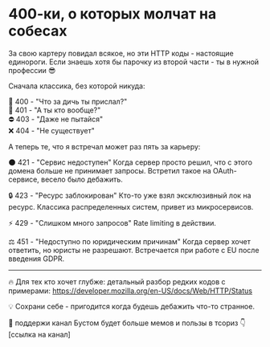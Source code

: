 # 400-ки, о которых молчат на собесах

За свою картеру повидал всякое, но эти HTTP коды - настоящие единороги. 
Если знаешь хотя бы парочку из второй части - ты в нужной профессии 😎

Сначала классика, без которой никуда:

🔄 400 - "Что за дичь ты прислал?"  
🚫 401 - "А ты кто вообще?"  
⛔️ 403 - "Даже не пытайся"  
❌ 404 - "Не существует"  

А теперь те, что я встречал может раз пять за карьеру:

🌑 421 - "Сервис недоступен"
Когда сервер просто решил, что с этого домена больше не принимает запросы. Встретил такое на OAuth-сервисе, весело было дебажить.

🔒 423 - "Ресурс заблокирован"
Кто-то уже взял эксклюзивный лок на ресурс. Классика распределенных систем, привет из микросервисов.

⚡️ 429 - "Слишком много запросов"
Rate limiting в действии.

⚖️ 451 - "Недоступно по юридическим причинам"
Когда сервер хочет ответить, но юристы не разрешают. Встречается при работе с EU после введения GDPR.

---

🔥 Для тех кто хочет глубже: детальный разбор редких кодов с примерами:
https://developer.mozilla.org/en-US/docs/Web/HTTP/Status

💡 Сохрани себе - пригодится когда будешь дебажить что-то странное.

🔗 поддержи канал Бустом будет больше мемов и пользы в тсориз 👇
[ссылка на канал]